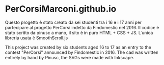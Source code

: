 # PerCorsiMarconi.github.io

Questo progetto è stato creato da sei studenti tra i 16 e i 17 anni per partecipare al progetto PerCorsi indetto da Findomestic nel 2016. 
Il codice è stato scritto da pinusc a mano, il sito è in puro HTML + CSS + JS. L'unica libreria usata è SmoothScroll.js

This project was created by six students aged 16 to 17 as an entry to the contest "PerCorsi" announced by Findomestic in 2016. The cad was written entirely by hand by Pinusc, the SVGs were made with Inkscape.  

